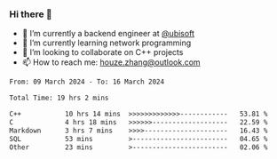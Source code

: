 ### Hi there 👋
- 🔭 I’m currently a backend engineer at [@ubisoft](https://github.com/ubisoft)
- 🌱 I’m currently learning network programming
- 👯 I’m looking to collaborate on C++ projects
- 📫 How to reach me: houze.zhang@outlook.com

<!--START_SECTION:waka-->

```txt
From: 09 March 2024 - To: 16 March 2024

Total Time: 19 hrs 2 mins

C++           10 hrs 14 mins  >>>>>>>>>>>>>------------   53.81 %
C             4 hrs 18 mins   >>>>>>-------------------   22.59 %
Markdown      3 hrs 7 mins    >>>>---------------------   16.43 %
SQL           53 mins         >------------------------   04.65 %
Other         23 mins         >------------------------   02.06 %
```

<!--END_SECTION:waka-->
